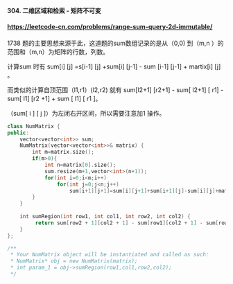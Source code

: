 #### 304. 二维区域和检索 - 矩阵不可变

#### https://leetcode-cn.com/problems/range-sum-query-2d-immutable/

1738 题的主要思想来源于此，这道题的sum数组记录的是从（0,0) 到（m,n ）的范围和（m,n）为矩阵的行数，列数。

计算sum 时有 sum[i] [j] =s[i-1] [j] +sum[i] [j-1] - sum [i-1] [j-1] + martix[i] [j] 。

而类似的计算自顶范围（l1,r1）(l2,r2) 就有 sum[l2+1] [r2+1] - sum[ l2+1] [ r1] -sum[ l1] [r2 +1] + sum [ l1] [ r1 ]。

（sum[ i ] [ j ]）为左闭右开区间，所以需要注意加1 操作。

```cpp
class NumMatrix {
public:
    vector<vector<int>> sum;
    NumMatrix(vector<vector<int>>& matrix) {
        int m=matrix.size();
        if(m>0){
            int n=matrix[0].size();
            sum.resize(m+1,vector<int>(n+1));
            for(int i=0;i<m;i++)
                for(int j=0;j<n;j++)
                    sum[i+1][j+1]=sum[i][j+1]+sum[i+1][j]-sum[i][j]+matrix[i][j];
        }
    }
    
    int sumRegion(int row1, int col1, int row2, int col2) {
         return sum[row2 + 1][col2 + 1] - sum[row1][col2 + 1] - sum[row2 + 1][col1] + sum[row1][col1];
    }
};

/**
 * Your NumMatrix object will be instantiated and called as such:
 * NumMatrix* obj = new NumMatrix(matrix);
 * int param_1 = obj->sumRegion(row1,col1,row2,col2);
 */
```

